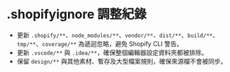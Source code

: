 # .shopifyignore 調整紀錄

- 更新 `.shopify/**`、`node_modules/**`、`vendor/**`、`dist/**`、`build/**`、`tmp/**`、`coverage/**` 為遞迴忽略，避免 Shopify CLI 警告。
- 更新 `.vscode/**` 與 `.idea/**`，確保整個編輯器設定資料夾都被排除。
- 保留 `design/**` 與其他素材、暫存及大型檔案規則，確保來源檔不會被同步。
